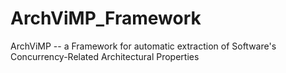 # ArchViMP_Framework
ArchViMP -- a Framework for automatic extraction of Software's Concurrency-Related Architectural Properties
